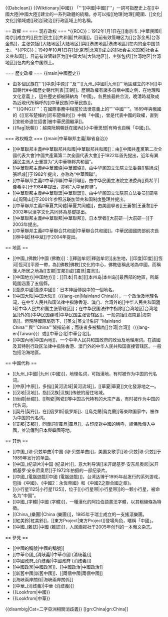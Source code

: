 {{Dabclean}}
{{Wiktionary|中國}}
「'''[[中國|中國]]'''」一詞可指歷史上在[[中國大陸|中國大陸]]建立的一系列政體的統稱<!--在近現代由多個民族凝聚而成的[[中华民族|中华民族]]在五千年來不限於在[[中原|中原]]建立的-->，亦可以指[[地理|地理]]範圍、[[文化|文化]]領域或[[政治|政治]]行政區域上的名稱<!--。除此之外，「中國」也泛指其他不同種類之事物-->。

== 政權 ==
=== 现存政权 ===
*{{ROC}}：1912年1月1日在[[南京市_(中華民國)|南京]]成立的[[民主|民主]][[共和国|共和国]]，目前有效管轄区为[[台澎金馬|台澎金馬]]，主张包括[[大陆地区|大陆地区]]與[[港澳地區|港澳地區]]在内的全中国领土。
*{{PRC}}：1949年10月1日在[[北京市|北京]]成立的[[社会主义国家|社会主义共和国]]，目前有效管辖区为[[中国大陆|大陆地区]]，主张包括[[台湾地区|台湾地区]]在内的全中国领土。

=== 歷史政權 ===
{{main|中國歷史}}
* 由多個民族在'''[[中原|中原]]'''及'''[[九州_(中國)|九州]]'''地區建立的不同[[中国朝代#中國歷史朝代列表|王朝]]。歷朝政權有諸多自稱中國之例，在地理和文化意義上，這些歷史都被歸納為「中國」。各民族最終合流，晚清時凝聚成為近現代所稱呼的[[中華民族|中華民族]]。
* '''{{QING}}'''：在國際事務中相當於法律意義上的“'''中國'''”。1689年與俄國的《[[尼布楚條約|尼布楚條約]]》中稱「中國」，曾是代表中國的政權，直到[[宣統帝退位詔書|被中華民國繼承]]。
* {{flag|阮朝}}：越南阮朝朝廷在國內[[小中華思想|有時也自稱「中國」]]。
<!-- 編輯意見：若干項目 已經另外歸屬到另一條目： 中國政府 的消歧義 -->

=== 政权概念 ===
{{main|中華聯邦主義|聯省自治}}
* [[中華聯邦主義#中華聯邦共和國|中華聯邦共和國]]：由[[中國共產黨第二次全國代表大會|中國共產黨第二次全國代表大會]]于1922年首先提出，近年有異議民主派人士重提为“大中華聯邦共和國”。
* [[中華聯邦主義#中華國協|中華國協]]，由中华民国立法院立法委員[[張旭成|張旭成]]于1982年提出，亦称為“中華國聯”。
* [[中華聯邦主義#中華邦聯|中華邦聯]]，由中华民国立法院立法委員[[費希平|費希平]]于1984年提出，亦称“大中華邦聯”。
* [[中華聯邦主義#中華聯盟|中華聯盟]]，由中华民国立法院前立法委员[[周陽山|周陽山]]于2001年参照苏联加盟共和国制度整理并提出。
* [[中華聯邦主義#華夏共同體|華夏共同體]]，由美國學者[[王蒼黎|王蒼黎]]于2002年以漢字文化共同体為基礎提出。
* [[中華聯邦主義#中華聯邦|中華聯邦]]，日本學者[[大前研一|大前研一]]于2003年提出。
* [[中華聯邦主義#中華聯合共和國|中華聯合共和國]]，中華民國國防部前次長[[林中斌|林中斌]]于2004年提出。

== 地區 ==
* [[中國_(佛教)|中國 (佛教)]]：[[釋迦牟尼|釋迦牟尼]]出生地，[[印度|印度]][[恆河|恆河]]平原一帶，為[[佛教|佛教]]文化的中心，佛教徒稱此地為中國，而稱漢人所居之地為[[支那|支那]]或[[震旦|震旦]]。
* [[中国地方|中国地方]]：[[日本|日本]][[本州岛|本州岛]]最西部的地區，所屬範圍涵蓋了五個縣。
* [[葦原中國|葦原中國]]：日本神話傳說中的一個地名。
* [[中国大陆|中国大陆]]（{{lang-en|Mainland China}}），一个政治及地理名词，在中华人民共和国法律中指除香港、澳门、台湾外的[[中华人民共和国疆域|中华人民共和国主张管辖区]]；在中华民国法律中指除[[台湾地区|台湾地区]]外的[[中华民国疆域|中华民国主张管辖区]]。一般包括[[海南島|海南島]]。但現時國際局勢下，[[英文|英文]]名詞'''Mainland China'''與'''China'''皆指前者；而後者多被稱為[[台湾|台湾]]（{{lang-en|Taiwan}}）或[[中華台北|中華台北]]。
* [[中国內地|中国內地]]，一个中华人民共和国政府的政治及地理用词。在該國及其特别行政区法律中指除香港、澳门外的中华人民共和国直接管辖区。一般包括沿海地區。

== 中國代称 ==
* [[九州_(中國)|九州 (中國)]]，地理名词，可指漢地，有时被作为中国的代名词。
* [[中原|中原]]，多指[[黃河流域|黃河流域]]，[[華夏|華夏]]文化發源地之一。
* [[汉地|汉地]]，指[[汉族|汉族]]传统的居住地域。
* [[丝绸|丝绸]]、[[陶瓷|陶瓷]]等中国古代特有的大宗产品，有时被作为中国的代名词。
* [[契丹|契丹]]，在[[俄罗斯|俄罗斯]]、[[烏克蘭|烏克蘭]]等東歐国家中，被作为中国的代名词。
* [[支那|支那]]，同義詞[[震旦|震旦]]，古印度對中國的稱呼，經佛教傳入中國，並流傳到日本與韓國等地。

== 其他 ==
* [[中国_(琼·贝兹单曲)|中国 (琼·贝兹单曲)]]，美国女歌手[[琼·贝兹|琼·贝兹]]于1989年发行的单曲。
* [[中国_(纪录片)|中国 (纪录片)]]，意大利导演[[米开朗基罗·安东尼奥尼|米开朗基罗·安东尼奥尼]]于1972年拍摄的一部纪录片。
* [[中國_(電腦遊戲)|中國 (電腦遊戲)]]，台湾达博于1995年起发行的系列游戏，包括《中國》、《中國2：永恆帝國》和《中國2之聯合國之章》。
* [[小行星1125|小行星1125]]，位于[[小行星带|小行星带]]的一颗小行星，被命名为“中国”。
* [[中國_(字體)|中國 (字體)]]，一種漢化的阿拉伯語書法字體，以其粗線條為特徵。
* [[China_(樂團)|China (樂團)]]，1985年于瑞士成立的一支搖滾樂團。
* [[紅美鈴|紅美鈴]]，[[東方Project|東方Project]]登場角色，暱稱「中國」。
* [[中國_(雜誌)|中國 (雜誌)]]，人民画报社于2005年创刊的一本俄文杂志。

== 參見 ==
* [[中國的稱號|中國的稱號]]
* [[中華帝國_(消歧義)|中華帝國 (消歧義)]]
* [[中國政府_(消歧義)|中國政府 (消歧義)]]
* [[中國政黨|中國政黨]]、[[中國政治|中國政治]]
* [[新舊中國|新舊中國]]、[[兩個中國|兩個中國]]
* [[海峽兩岸關係|海峽兩岸關係]]
* [[中華_(消歧義)|中華 (消歧義)]]
* {{Lookfrom|中國}}
* {{Lookfrom|中華}}

{{disambig|Cat=二字亞洲相關消歧義}}
[[gn:China|gn:China]]